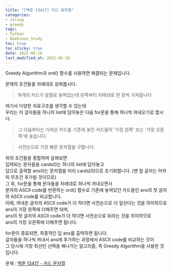 ```yaml
---
title: "[백준 13417] 카드 문자열"
categories: 
- string
- greedy
tags:
- Python
- BaekJoon_Study
toc: true
toc_sticky: true
date: 2022-06-10
last_modified_at: 2022-06-10
---
```


Greedy Algorithm과 ord() 함수를 사용하면 해결되는 문제입니다.

문제의 조건들을 차례대로 살펴봅시다.  
>N개의 카드가 일렬로 놓여있는데 왼쪽부터 차례대로 한 장씩 가져옵니다.

여기서 다양한 자료구조를 생각할 수 있는데  
우리는 이 글자들을 하나의 list에 담아놓은 다음 for문을 통해 하나씩 꺼내오기로 합시다. 

>그 다음부터는 가져온 카드를 기존에 놓인 카드들의 '가장 왼쪽' 또는 '가장 오른쪽'에 놓습니다.

>사전순으로 가장 빠른 문자열을 구합니다.  

위의 조건들을 종합하여 살펴보면  
입력되는 문자들을 cards라는 하나의 list에 담아놓고  
답으로 출력할 ans라는 문자열을 미리 cards[0]으로 초기화합니다. (맨 앞 글자는 어차피 무조건 추가될 것이므로)  
그 후, for문을 통해 문자들을 차례대로 하나씩 꺼내오면서  
문자의 ASCII code를 반환하는 ord() 함수로 기존에 놓여있던 카드들인 ans의 첫 글자와 ASCII code를 비교합니다.   
이때, 꺼내온 글자의 ASCII code가 더 작다면 사전순으로 더 앞선다는 것을 의미하므로  
ans의 가장 왼쪽에 더해주면 되며,  
ans의 첫 글자의 ASCII code가 더 작다면 사전순으로 뒤라는 것을 의미하므로  
ans의 가장 오른쪽에 더해주면 됩니다.

for문이 종료되면, 최종적인 답 ans를 출력하면 됩니다.  
글자들을 하나씩 꺼내서 ans에 추가하는 과정에서 ASCII code를 비교하는 것이  
그 당시에 가장 최선인 선택을 해나가는 알고리즘, 즉 Greedy Algorithm을 사용한 것입니다.

문제 : [백준 13417 - 카드 문자열](https://www.acmicpc.net/problem/13417)

<script src="https://gist.github.com/Ryumaker/062b5401cc60ceea2385250e93069bcf.js"></script>


